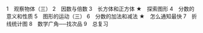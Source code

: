 1　观察物体（三）
2　因数与倍数
3　长方体和正方体
★　探索图形
4　分数的意义和性质
5　图形的运动（三）
6　分数的加法和减法
★　怎么通知最快
7　折线统计图
8　数学广角──找次品
9　总复习